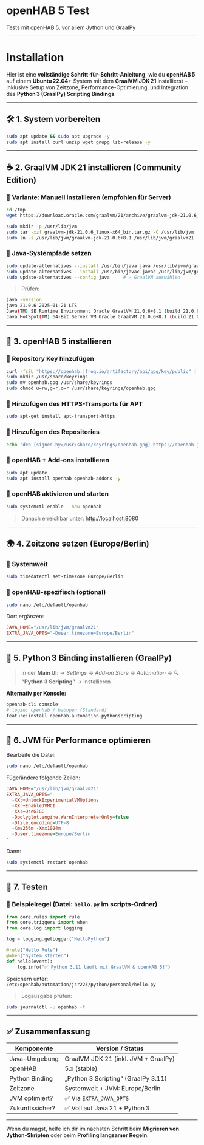 # openHAB 5 Test
Tests mit openHAB 5, vor allem Jython und GraalPy

---

# Installation

Hier ist eine **vollständige Schritt-für-Schritt-Anleitung**, wie du **openHAB 5** auf einem **Ubuntu 22.04+** System mit dem **GraalVM JDK 21** installierst – inklusive Setup von Zeitzone, Performance-Optimierung, und Integration des **Python 3 (GraalPy) Scripting Bindings**.

---

## 🛠️ 1. System vorbereiten

```bash
sudo apt update && sudo apt upgrade -y
sudo apt install curl unzip wget gnupg lsb-release -y
```

---

## ☕ 2. GraalVM JDK 21 installieren (Community Edition)

### 🔹 Variante: Manuell installieren (empfohlen für Server)

```bash
cd /tmp
wget https://download.oracle.com/graalvm/21/archive/graalvm-jdk-21.0.6_linux-x64_bin.tar.gz

sudo mkdir -p /usr/lib/jvm
sudo tar -xzf graalvm-jdk-21.0.6_linux-x64_bin.tar.gz -C /usr/lib/jvm
sudo ln -s /usr/lib/jvm/graalvm-jdk-21.0.6+8.1 /usr/lib/jvm/graalvm21
```

### 🔹 Java-Systempfade setzen

```bash
sudo update-alternatives --install /usr/bin/java java /usr/lib/jvm/graalvm21/bin/java 100
sudo update-alternatives --install /usr/bin/javac javac /usr/lib/jvm/graalvm21/bin/javac 100
sudo update-alternatives --config java     # → GraalVM auswählen
```

> Prüfen:

```bash
java -version
java 21.0.6 2025-01-21 LTS
Java(TM) SE Runtime Environment Oracle GraalVM 21.0.6+8.1 (build 21.0.6+8-LTS-jvmci-23.1-b55)
Java HotSpot(TM) 64-Bit Server VM Oracle GraalVM 21.0.6+8.1 (build 21.0.6+8-LTS-jvmci-23.1-b55, mixed mode, sharing)
```

---

## 🧱 3. openHAB 5 installieren

### 🔹 Repository Key hinzufügen

```bash
curl -fsSL "https://openhab.jfrog.io/artifactory/api/gpg/key/public" | gpg --dearmor > openhab.gpg
sudo mkdir /usr/share/keyrings
sudo mv openhab.gpg /usr/share/keyrings
sudo chmod u=rw,g=r,o=r /usr/share/keyrings/openhab.gpg
```

### 🔹 Hinzufügen des HTTPS-Transports für APT

```bash
sudo apt-get install apt-transport-https
```

### 🔹 Hinzufügen des Repositories

```bash
echo 'deb [signed-by=/usr/share/keyrings/openhab.gpg] https://openhab.jfrog.io/artifactory/openhab-linuxpkg testing main' | sudo tee /etc/apt/sources.list.d/openhab.list
```

### 🔹 openHAB + Add-ons installieren

```bash
sudo apt update
sudo apt install openhab openhab-addons -y
```

### 🔹 openHAB aktivieren und starten

```bash
sudo systemctl enable --now openhab
```

> Danach erreichbar unter: [http://localhost:8080](http://localhost:8080)

---

## 🌍 4. Zeitzone setzen (Europe/Berlin)

### 🔹 Systemweit

```bash
sudo timedatectl set-timezone Europe/Berlin
```

### 🔹 openHAB-spezifisch (optional)

```bash
sudo nano /etc/default/openhab
```

Dort ergänzen:

```ini
JAVA_HOME="/usr/lib/jvm/graalvm21"
EXTRA_JAVA_OPTS="-Duser.timezone=Europe/Berlin"
```

---

## 🧠 5. Python 3 Binding installieren (GraalPy)

> In der **Main UI**:
> → *Settings* → *Add-on Store* → *Automation* →
> 🔍 **“Python 3 Scripting”** → Installieren

**Alternativ per Konsole:**

```bash
openhab-cli console
# login: openhab / habopen (Standard)
feature:install openhab-automation-pythonscripting
```

---

## 🚀 6. JVM für Performance optimieren

Bearbeite die Datei:

```bash
sudo nano /etc/default/openhab
```

Füge/ändere folgende Zeilen:

```ini
JAVA_HOME="/usr/lib/jvm/graalvm21"
EXTRA_JAVA_OPTS="
  -XX:+UnlockExperimentalVMOptions
  -XX:+EnableJVMCI
  -XX:+UseG1GC
  -Dpolyglot.engine.WarnInterpreterOnly=false
  -Dfile.encoding=UTF-8
  -Xms256m -Xmx1024m
  -Duser.timezone=Europe/Berlin
"
```

Dann:

```bash
sudo systemctl restart openhab
```

---

## 🧪 7. Testen

### 🔹 Beispielregel (Datei: `hello.py` im scripts-Ordner)

```python
from core.rules import rule
from core.triggers import when
from core.log import logging

log = logging.getLogger("HelloPython")

@rule("Hello Rule")
@when("System started")
def hello(event):
    log.info("✅ Python 3.11 läuft mit GraalVM & openHAB 5!")
```

Speichern unter:
`/etc/openhab/automation/jsr223/python/personal/hello.py`

> Logausgabe prüfen:

```bash
sudo journalctl -u openhab -f
```

---

## ✅ Zusammenfassung

| Komponente      | Version / Status                     |
| --------------- | ------------------------------------ |
| Java-Umgebung   | GraalVM JDK 21 (inkl. JVM + GraalPy) |
| openHAB         | 5.x (stable)                         |
| Python Binding  | „Python 3 Scripting“ (GraalPy 3.11)  |
| Zeitzone        | Systemweit + JVM: Europe/Berlin      |
| JVM optimiert?  | ✅ Via `EXTRA_JAVA_OPTS`              |
| Zukunftssicher? | ✅ Voll auf Java 21 + Python 3        |

---

Wenn du magst, helfe ich dir im nächsten Schritt beim **Migrieren von Jython-Skripten** oder beim **Profiling langsamer Regeln**.
